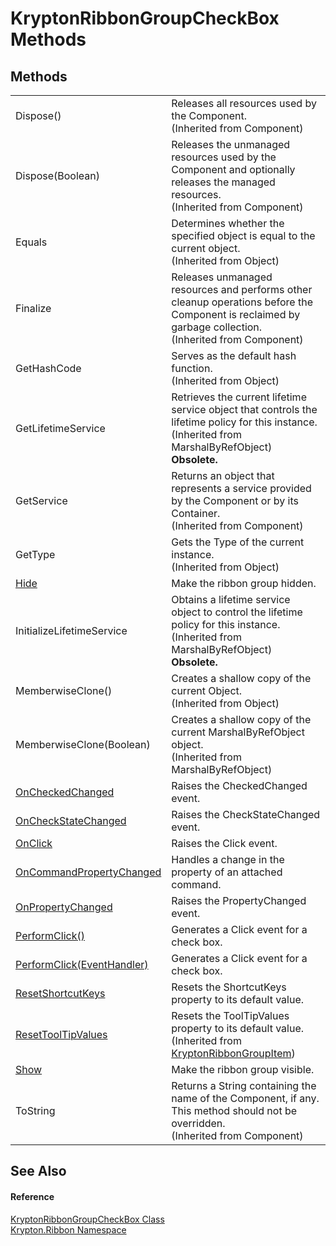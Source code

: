# KryptonRibbonGroupCheckBox Methods




## Methods
<table>
<tr>
<td>Dispose()</td>
<td>Releases all resources used by the Component.<br />(Inherited from Component)</td></tr>
<tr>
<td>Dispose(Boolean)</td>
<td>Releases the unmanaged resources used by the Component and optionally releases the managed resources.<br />(Inherited from Component)</td></tr>
<tr>
<td>Equals</td>
<td>Determines whether the specified object is equal to the current object.<br />(Inherited from Object)</td></tr>
<tr>
<td>Finalize</td>
<td>Releases unmanaged resources and performs other cleanup operations before the Component is reclaimed by garbage collection.<br />(Inherited from Component)</td></tr>
<tr>
<td>GetHashCode</td>
<td>Serves as the default hash function.<br />(Inherited from Object)</td></tr>
<tr>
<td>GetLifetimeService</td>
<td>Retrieves the current lifetime service object that controls the lifetime policy for this instance.<br />(Inherited from MarshalByRefObject)<br /><strong>Obsolete.</strong></td></tr>
<tr>
<td>GetService</td>
<td>Returns an object that represents a service provided by the Component or by its Container.<br />(Inherited from Component)</td></tr>
<tr>
<td>GetType</td>
<td>Gets the Type of the current instance.<br />(Inherited from Object)</td></tr>
<tr>
<td><a href="df4c83a3-1fe5-f00a-2b76-a50fffb9ac84.md">Hide</a></td>
<td>Make the ribbon group hidden.</td></tr>
<tr>
<td>InitializeLifetimeService</td>
<td>Obtains a lifetime service object to control the lifetime policy for this instance.<br />(Inherited from MarshalByRefObject)<br /><strong>Obsolete.</strong></td></tr>
<tr>
<td>MemberwiseClone()</td>
<td>Creates a shallow copy of the current Object.<br />(Inherited from Object)</td></tr>
<tr>
<td>MemberwiseClone(Boolean)</td>
<td>Creates a shallow copy of the current MarshalByRefObject object.<br />(Inherited from MarshalByRefObject)</td></tr>
<tr>
<td><a href="60e17bc7-9edb-361d-e394-d07cd9164175.md">OnCheckedChanged</a></td>
<td>Raises the CheckedChanged event.</td></tr>
<tr>
<td><a href="961516c1-6c5b-ed39-761f-f4b8760fd227.md">OnCheckStateChanged</a></td>
<td>Raises the CheckStateChanged event.</td></tr>
<tr>
<td><a href="1d56585d-eafc-91c4-66e0-ff69e3178f8b.md">OnClick</a></td>
<td>Raises the Click event.</td></tr>
<tr>
<td><a href="efd23c17-d4e0-2b42-a62f-c12bc1b15084.md">OnCommandPropertyChanged</a></td>
<td>Handles a change in the property of an attached command.</td></tr>
<tr>
<td><a href="630d1a4d-95fc-d8f2-b18f-41b9c694fcd6.md">OnPropertyChanged</a></td>
<td>Raises the PropertyChanged event.</td></tr>
<tr>
<td><a href="b4ad852f-1d38-115e-d86c-98761854aa34.md">PerformClick()</a></td>
<td>Generates a Click event for a check box.</td></tr>
<tr>
<td><a href="334b997f-3965-3251-b67e-b2d1c6087242.md">PerformClick(EventHandler)</a></td>
<td>Generates a Click event for a check box.</td></tr>
<tr>
<td><a href="37752af7-53d3-0ae6-9aa1-b23d5d443fa9.md">ResetShortcutKeys</a></td>
<td>Resets the ShortcutKeys property to its default value.</td></tr>
<tr>
<td><a href="4c31e104-2033-89a2-6523-f8f6d16791ca.md">ResetToolTipValues</a></td>
<td>Resets the ToolTipValues property to its default value.<br />(Inherited from <a href="42b4e823-3d0e-29bf-ca83-927a7a58295d.md">KryptonRibbonGroupItem</a>)</td></tr>
<tr>
<td><a href="8a138060-eb84-3268-df6d-bad8b157dbc9.md">Show</a></td>
<td>Make the ribbon group visible.</td></tr>
<tr>
<td>ToString</td>
<td>Returns a String containing the name of the Component, if any. This method should not be overridden.<br />(Inherited from Component)</td></tr>
</table>

## See Also


#### Reference
<a href="ab08bed7-8e75-e4fd-23c4-b34547202092.md">KryptonRibbonGroupCheckBox Class</a>  
<a href="1e9bc734-cff9-e9b8-f013-94cdac669794.md">Krypton.Ribbon Namespace</a>  
